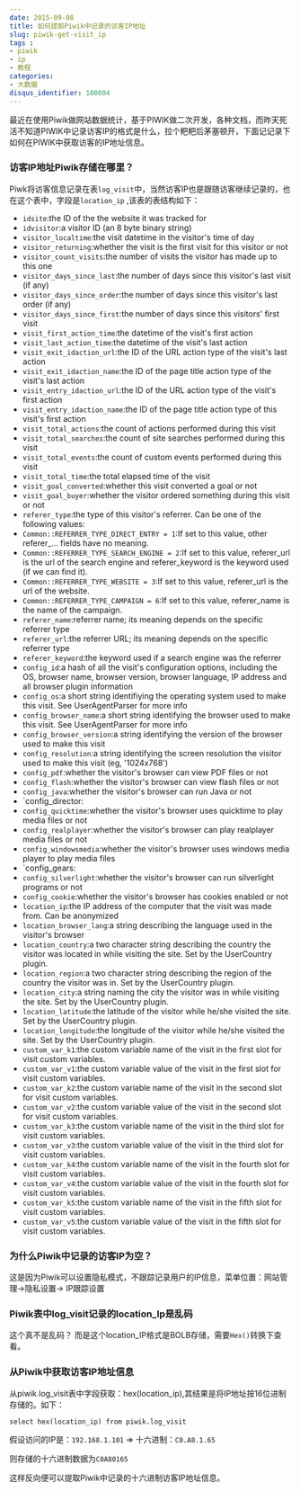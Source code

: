 ```yaml
---
date: 2015-09-08
title: 如何提取Piwik中记录的访客IP地址
slug: piwik-get-visit_ip
tags : 
- piwik
- ip
- 教程
categories: 
- 大数据
disqus_identifier: 100004
---
```


 最近在使用Piwik做网站数据统计，基于PIWIK做二次开发，各种文档，而昨天死活不知道PIWIK中记录访客IP的格式是什么，拉个粑粑后茅塞顿开，下面记记录下如何在PIWIK中获取访客的IP地址信息。
 
 
 
 ### 访客IP地址Piwik存储在哪里？
 Piwk将访客信息记录在表`log_visit`中，当然访客IP也是跟随访客继续记录的，也在这个表中，字段是`location_ip` ,该表的表结构如下：

+ `idsite`:the ID of the the website it was tracked for
+ `idvisitor`:a visitor ID (an 8 byte binary string)
+ `visitor_localtime`:the visit datetime in the visitor's time of day
+ `visitor_returning`:whether the visit is the first visit for this visitor or not
+ `visitor_count_visits`:the number of visits the visitor has made up to this one
+ `visitor_days_since_last`:the number of days since this visitor's last visit (if any)
+ `visitor_days_since_order`:the number of days since this visitor's last order (if any)
+ `visitor_days_since_first`:the number of days since this visitors' first visit
+ `visit_first_action_time`:the datetime of the visit's first action
+ `visit_last_action_time`:the datetime of the visit's last action
+ `visit_exit_idaction_url`:the ID of the URL action type of the visit's last action
+ `visit_exit_idaction_name`:the ID of the page title action type of the visit's last action
+ `visit_entry_idaction_url`:the ID of the URL action type of the visit's first action
+ `visit_entry_idaction_name`:the ID of the page title action type of this visit's first action
+ `visit_total_actions`:the count of actions performed during this visit
+ `visit_total_searches`:the count of site searches performed during this visit
+ `visit_total_events`:the count of custom events performed during this visit
+ `visit_total_time`:the total elapsed time of the visit
+ `visit_goal_converted`:whether this visit converted a goal or not
+ `visit_goal_buyer`:whether the visitor ordered something during this visit or not
+ `referer_type`:the type of this visitor's referrer. Can be one of the following values:
+ `Common::REFERRER_TYPE_DIRECT_ENTRY = 1`:If set to this value, other referer_... fields have no meaning.
+ `Common::REFERRER_TYPE_SEARCH_ENGINE = 2`:If set to this value, referer_url is the url of the search engine and referer_keyword is the keyword used (if we can find it).
+ `Common::REFERRER_TYPE_WEBSITE = 3`:If set to this value, referer_url is the url of the website.
+ `Common::REFERRER_TYPE_CAMPAIGN = 6`:If set to this value, referer_name is the name of the campaign.
+ `referer_name`:referrer name; its meaning depends on the specific referrer type
+ `referer_url`:the referrer URL; its meaning depends on the specific referrer type
+ `referer_keyword`:the keyword used if a search engine was the referrer
+ `config_id`:a hash of all the visit's configuration options, including the OS, browser name, browser version, browser language, IP address and all browser plugin information
+ `config_os`:a short string identifiying the operating system used to make this visit. See UserAgentParser for more info
+ `config_browser_name`:a short string identifying the browser used to make this visit. See UserAgentParser for more info
+ `config_browser_version`:a string identifying the version of the browser used to make this visit
+ `config_resolution`:a string identifying the screen resolution the visitor used to make this visit (eg, '1024x768')
+ `config_pdf`:whether the visitor's browser can view PDF files or not
+ `config_flash`:whether the visitor's browser can view flash files or not
+ `config_java`:whether the visitor's browser can run Java or not
+ `config_director:
+ `config_quicktime`:whether the visitor's browser uses quicktime to play media files or not
+ `config_realplayer`:whether the visitor's browser can play realplayer media files or not
+ `config_windowsmedia`:whether the visitor's browser uses windows media player to play media files
+ `config_gears:
+ `config_silverlight`:whether the visitor's browser can run silverlight programs or not
+ `config_cookie`:whether the visitor's browser has cookies enabled or not
+ `location_ip`:the IP address of the computer that the visit was made from. Can be anonymized
+ `location_browser_lang`:a string describing the language used in the visitor's browser
+ `location_country`:a two character string describing the country the visitor was located in while visiting the site. Set by the UserCountry plugin.
+ `location_region`:a two character string describing the region of the country the visitor was in. Set by the UserCountry plugin.
+ `location_city`:a string naming the city the visitor was in while visiting the site. Set by the UserCountry plugin.
+ `location_latitude`:the latitude of the visitor while he/she visited the site. Set by the UserCountry plugin.
+ `location_longitude`:the longitude of the visitor while he/she visited the site. Set by the UserCountry plugin.
+ `custom_var_k1`:the custom variable name of the visit in the first slot for visit custom variables.
+ `custom_var_v1`:the custom variable value of the visit in the first slot for visit custom variables.
+ `custom_var_k2`:the custom variable name of the visit in the second slot for visit custom variables.
+ `custom_var_v2`:the custom variable value of the visit in the second slot for visit custom variables.
+ `custom_var_k3`:the custom variable name of the visit in the third slot for visit custom variables.
+ `custom_var_v3`:the custom variable value of the visit in the third slot for visit custom variables.
+ `custom_var_k4`:the custom variable name of the visit in the fourth slot for visit custom variables.
+ `custom_var_v4`:the custom variable value of the visit in the fourth slot for visit custom variables.
+ `custom_var_k5`:the custom variable name of the visit in the fifth slot for visit custom variables.
+ `custom_var_v5`:the custom variable value of the visit in the fifth slot for visit custom variables.


### 为什么Piwik中记录的访客IP为空？

这是因为Piwik可以设置隐私模式，不跟踪记录用户的IP信息，菜单位置：网站管理->隐私设置-> IP跟踪设置

### Piwik表中log_visit记录的location_Ip是乱码

这个真不是乱码？ 而是这个location_IP格式是BOLB存储，需要`Hex()`转换下查看。

### 从Piwik中获取访客IP地址信息

从piwik.log_visit表中字段获取：hex(location_ip),其结果是将IP地址按16位进制存储的。如下：

```
select hex(location_ip) from piwik.log_visit
```
假设访问的IP是：`192.168.1.101`  => 十六进制：`C0.A8.1.65`

则存储的十六进制数据为`C0A80165`


这样反向便可以提取Piwik中记录的十六进制访客IP地址信息。





